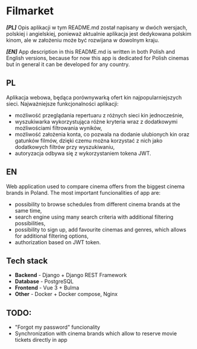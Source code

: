 # Filmarket

**_[PL]_** Opis aplikacji w tym README.md został napisany w dwóch wersjach, polskiej i angielskiej, ponieważ aktualnie aplikacja jest dedykowana polskim kinom, ale w założeniu może być rozwijana w dowolnym kraju.

**_[EN]_** App description in this README.md is written in both Polish and English versions, because for now this app is dedicated for Polish cinemas but in general it can be developed for any country.

## PL

Aplikacja webowa, będąca porównywarką ofert kin najpopularniejszych sieci. Najważniejsze funkcjonalności aplikacji:

- możliwość przeglądania repertuaru z różnych sieci kin jednocześnie,
- wyszukiwarka wykorzystująca różne kryteria wraz z dodatkowymi możliwościami filtrowania wyników,
- możliwość założenia konta, co pozwala na dodanie ulubionych kin oraz gatunków filmów, dzięki czemu można korzystać z nich jako dodatkowych filtrów przy wyszukiwaniu,
- autoryzacja odbywa się z wykorzystaniem tokena JWT.

## EN

Web application used to compare cinema offers from the biggest cinema brands in Poland. The most important funcionalities of app are:

- possibility to browse schedules from different cinema brands at the same time,
- search engine using many search criteria with additional filtering possibilities,
- possibility to sign up, add favourite cinemas and genres, which allows for additional filtering options,
- authorization based on JWT token.

## Tech stack

- **Backend** - Django + Django REST Framework
- **Database** - PostgreSQL
- **Frontend** - Vue 3 + Bulma
- **Other** - Docker + Docker compose, Nginx

## TODO:

- "Forgot my password" funcionality
- Synchronization with cinema brands which allow to reserve movie tickets directly in app
